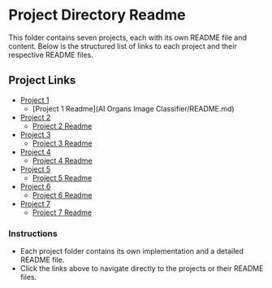 # Project Directory Readme

This folder contains seven projects, each with its own README file and content. Below is the structured list of links to each project and their respective README files.

## Project Links

- [Project 1](.\Project1)
  - [Project 1 Readme](AI Organs Image Classifier/README.md)
- [Project 2](.\Project2)
  - [Project 2 Readme](.\Project2\README.md)
- [Project 3](.\Project3)
  - [Project 3 Readme](.\Project3\README.md)
- [Project 4](.\Project4)
  - [Project 4 Readme](.\Project4\README.md)
- [Project 5](.\Project5)
  - [Project 5 Readme](.\Project5\README.md)
- [Project 6](.\Project6)
  - [Project 6 Readme](.\Project6\README.md)
- [Project 7](.\Project7)
  - [Project 7 Readme](.\Project7\README.md)

### Instructions
- Each project folder contains its own implementation and a detailed README file.
- Click the links above to navigate directly to the projects or their README files.

